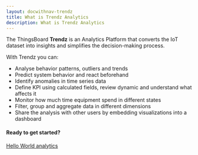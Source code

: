 ```yaml
---
layout: docwithnav-trendz
title: What is Trendz Analytics
description: What is Trendz Analytics
---
```

The ThingsBoard **Trendz** is an Analytics Platform that converts the IoT dataset into insights and simplifies the decision-making process.

With Trendz you can:
- Analyse behavior patterns, outliers and trends
- Predict system behavior and react beforehand
- Identify anomalies in time series data
- Define KPI using calculated fields, review dynamic and understand what affects it
- Monitor how much time equipment spend in different states
- Filter, group and aggregate data in different dimensions
- Share the analysis with other users by embedding visualizations into a dashboard

#### Ready to get started?

<p><a href="/thingsboard-learning/docs/trendz/getting-started/" class="button">Hello World analytics</a></p>

